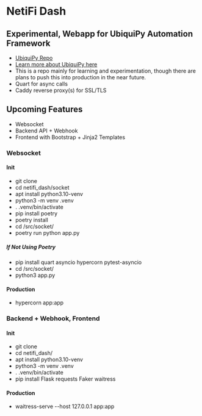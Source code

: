 # NetiFi Dash #

## Experimental, Webapp for UbiquiPy Automation Framework ##

* [UbiquiPy Repo](https://github.com/BCL-FOSS/UbiquiPy-UniFi-Automation)
* [Learn more about UbiquiPy here](https://www.baughcl.com/ubiquipy.html) 
* This is a repo mainly for learning and experimentation, though there are plans to push this into production in the near future.
* Quart for async calls
* Caddy reverse proxy(s) for SSL/TLS

## Upcoming Features ##
* Websocket 
* Backend API + Webhook
* Frontend with Bootstrap + Jinja2 Templates

### Websocket ###

#### Init ####

* git clone 
* cd netifi_dash/socket
* apt install python3.10-venv
* python3 -m venv .venv 
* . .venv/bin/activate
* pip install poetry 
* poetry install
* cd /src/socket/
* poetry run python app.py

##### If Not Using Poetry #####

* pip install quart asyncio hypercorn pytest-asyncio
* cd /src/socket/
* python3 app.py

#### Production ####

* hypercorn app:app

### Backend + Webhook, Frontend ###

#### Init ####

* git clone 
* cd netifi_dash/
* apt install python3.10-venv
* python3 -m venv .venv 
* . .venv/bin/activate
* pip install Flask requests Faker waitress

#### Production ####

* waitress-serve --host 127.0.0.1 app:app





